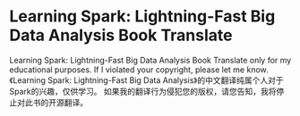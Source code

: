 # Learning Spark: Lightning-Fast Big Data Analysis Book Translate
Learning Spark: Lightning-Fast Big Data Analysis Book Translate only for my educational purposes.
If I violated your copyright, please let me know.
《Learning Spark: Lightning-Fast Big Data Analysis》的中文翻译纯属个人对于Spark的兴趣，仅供学习。
如果我的翻译行为侵犯您的版权，请您告知，我将停止对此书的开源翻译。
